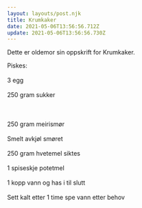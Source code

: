 ```yaml
---
layout: layouts/post.njk
title: Krumkaker
date: 2021-05-06T13:56:56.712Z
update: 2021-05-06T13:56:56.730Z
---
```

Dette er oldemor sin oppskrift for Krumkaker.



Piskes:\
\
3 egg\
\
250 gram sukker\
\
\
\
250 gram meirismør\
\
Smelt avkjøl smøret\
\
250 gram hvetemel siktes\
\
1 spiseskje potetmel\
\
1 kopp vann og has i til slutt\
\
Sett kalt etter 1 time spe vann etter behov